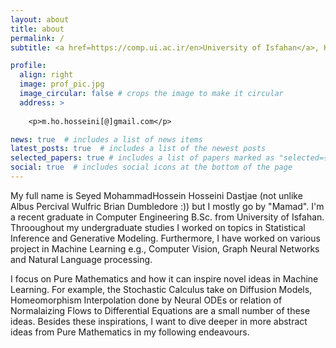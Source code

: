 ```yaml
---
layout: about
title: about
permalink: /
subtitle: <a href=https://comp.ui.ac.ir/en>University of Isfahan</a>, Hezarjarib Ave., Isfahan, Iran.

profile:
  align: right
  image: prof_pic.jpg
  image_circular: false # crops the image to make it circular
  address: >
    
    <p>m.ho.hosseini[@]gmail.com</p>

news: true  # includes a list of news items
latest_posts: true  # includes a list of the newest posts
selected_papers: true # includes a list of papers marked as "selected={true}"
social: true  # includes social icons at the bottom of the page
---
```


My full name is Seyed MohammadHossein Hosseini Dastjae (not unlike Albus Percival Wulfric Brian Dumbledore :)) but I mostly go by "Mamad". I'm a recent graduate in Computer Engineering B.Sc. from University of Isfahan. Throoughout my undergraduate studies I worked on topics in Statistical Inference and Generative Modeling. Furthermore, I have worked on various project in Machine Learning e.g., Computer Vision, Graph Neural Networks and Natural Language processing.

I focus on Pure Mathematics and how it can inspire novel ideas in Machine Learning. For example, the Stochastic Calculus take on Diffusion Models, Homeomorphism Interpolation done by Neural ODEs or relation of Normalaizing Flows to Differential Equations are a small number of these ideas. Besides these inspirations, I want to dive deeper in more abstract ideas from Pure Mathematics in my following endeavours.